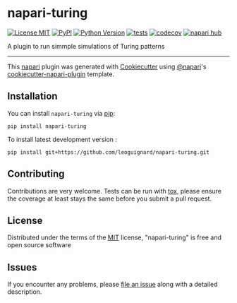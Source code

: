 # napari-turing

[![License MIT](https://img.shields.io/pypi/l/napari-turing.svg?color=green)](https://github.com/leoguignard/napari-turing/raw/main/LICENSE)
[![PyPI](https://img.shields.io/pypi/v/napari-turing.svg?color=green)](https://pypi.org/project/napari-turing)
[![Python Version](https://img.shields.io/pypi/pyversions/napari-turing.svg?color=green)](https://python.org)
[![tests](https://github.com/leoguignard/napari-turing/workflows/tests/badge.svg)](https://github.com/leoguignard/napari-turing/actions)
[![codecov](https://codecov.io/gh/leoguignard/napari-turing/branch/main/graph/badge.svg)](https://codecov.io/gh/leoguignard/napari-turing)
[![napari hub](https://img.shields.io/endpoint?url=https://api.napari-hub.org/shields/napari-turing)](https://napari-hub.org/plugins/napari-turing)

A plugin to run simmple simulations of Turing patterns

----------------------------------

This [napari] plugin was generated with [Cookiecutter] using [@napari]'s [cookiecutter-napari-plugin] template.

<!--
Don't miss the full getting started guide to set up your new package:
https://github.com/napari/cookiecutter-napari-plugin#getting-started

and review the napari docs for plugin developers:
https://napari.org/plugins/index.html
-->

## Installation

You can install `napari-turing` via [pip]:

    pip install napari-turing



To install latest development version :

    pip install git+https://github.com/leoguignard/napari-turing.git


## Contributing

Contributions are very welcome. Tests can be run with [tox], please ensure
the coverage at least stays the same before you submit a pull request.

## License

Distributed under the terms of the [MIT] license,
"napari-turing" is free and open source software

## Issues

If you encounter any problems, please [file an issue] along with a detailed description.

[napari]: https://github.com/napari/napari
[Cookiecutter]: https://github.com/audreyr/cookiecutter
[@napari]: https://github.com/napari
[MIT]: http://opensource.org/licenses/MIT
[BSD-3]: http://opensource.org/licenses/BSD-3-Clause
[GNU GPL v3.0]: http://www.gnu.org/licenses/gpl-3.0.txt
[GNU LGPL v3.0]: http://www.gnu.org/licenses/lgpl-3.0.txt
[Apache Software License 2.0]: http://www.apache.org/licenses/LICENSE-2.0
[Mozilla Public License 2.0]: https://www.mozilla.org/media/MPL/2.0/index.txt
[cookiecutter-napari-plugin]: https://github.com/napari/cookiecutter-napari-plugin

[file an issue]: https://github.com/leoguignard/napari-turing/issues

[napari]: https://github.com/napari/napari
[tox]: https://tox.readthedocs.io/en/latest/
[pip]: https://pypi.org/project/pip/
[PyPI]: https://pypi.org/
